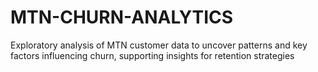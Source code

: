 # MTN-CHURN-ANALYTICS
Exploratory analysis of MTN customer data to uncover patterns and key factors influencing churn, supporting insights for retention strategies

